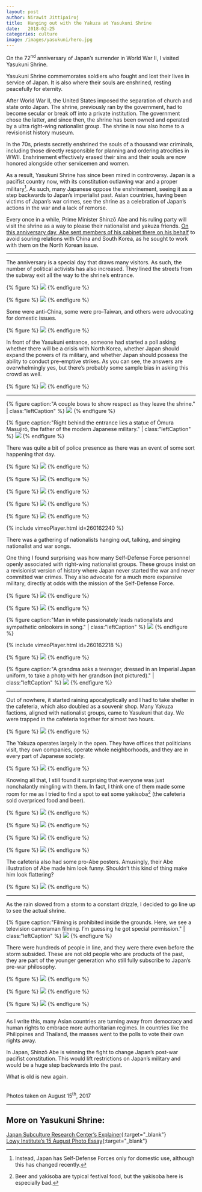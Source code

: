 ```yaml
---
layout: post
author: Nirawit Jittipairoj
title:  Hanging out with the Yakuza at Yasukuni Shrine
date:   2018-02-25
categories: culture
image: /images/yasukuni/hero.jpg
---
```


On the 72<sup>nd</sup> anniversary of Japan’s surrender in World War II, I visited Yasukuni Shrine.

Yasukuni Shrine commemorates soldiers who fought and lost their lives in service of Japan. It is also where their souls are enshrined, resting peacefully for eternity.

After World War II, the United States imposed the separation of church and state onto Japan. The shrine, previously ran by the government, had to become secular or break off into a private institution. The government chose the latter, and since then, the shrine has been owned and operated by a ultra right-wing nationalist group. The shrine is now also home to a revisionist history museum.

In the 70s, priests secretly enshrined the souls of a thousand war criminals, including those directly responsible for planning and ordering atrocities in WWII. Enshrinement effectively erased their sins and their souls are now honored alongside other servicemen and women.

As a result, Yasukuni Shrine has since been mired in controversy. Japan is a pacifist country now, with its constitution outlawing war and a proper military[^1]. As such, many Japanese oppose the enshrinement, seeing it as a step backwards to Japan’s imperialist past. Asian countries, having been victims of Japan’s war crimes, see the shrine as a celebration of Japan’s actions in the war and a lack of remorse.

Every once in a while, Prime Minister Shinzō Abe and his ruling party will visit the shrine as a way to please their nationalist and yakuza friends. [On this anniversary day, Abe sent members of his cabinet there on his behalf](https://www.japantimes.co.jp/news/2017/08/15/national/politics-diplomacy/abe-cabinet-steer-clear-war-linked-yasukuni-shrine-anniversary-world-war-ii-surrender/) to avoid souring relations with China and South Korea, as he sought to work with them on the North Korean issue.

***

The anniversary is a special day that draws many visitors. As such, the number of political activists has also increased. They lined the streets from the subway exit all the way to the shrine’s entrance.

{% figure %}
![](/images/yasukuni/DSC03753.jpg)
{% endfigure %}

{% figure %}
![](/images/yasukuni/DSC03754.jpg)
{% endfigure %}

Some were anti-China, some were pro-Taiwan, and others were advocating for domestic issues.

{% figure %}
![](/images/yasukuni/DSC03751.jpg)
{% endfigure %}

In front of the Yasukuni entrance, someone had started a poll asking whether there will be a crisis with North Korea, whether Japan should expand the powers of its military, and whether Japan should possess the ability to conduct pre-emptive strikes. As you can see, the answers are overwhelmingly yes, but there’s probably some sample bias in asking this crowd as well.

{% figure %}
![](/images/yasukuni/DSC03757.jpg)
{% endfigure %}

***

{% figure caption:"A couple bows to show respect as they leave the shrine." | class:"leftCaption" %}
![](/images/yasukuni/DSC03761.jpg)
{% endfigure %}

{% figure caption:"Right behind the entrance lies a statue of Ōmura Masujirō, the father of the modern Japanese military." | class:"leftCaption" %}
![](/images/yasukuni/DSC03763.jpg)
{% endfigure %}

There was quite a bit of police presence as there was an event of some sort happening that day.

{% figure %}
![](/images/yasukuni/DSC03756.jpg)
{% endfigure %}

{% figure %}
![](/images/yasukuni/DSC03773.jpg)
{% endfigure %}

{% figure %}
![](/images/yasukuni/DSC03846.jpg)
{% endfigure %}

{% figure %}
![](/images/yasukuni/DSC03779.jpg)
{% endfigure %}

{% figure %}
![](/images/yasukuni/DSC03789.jpg)
{% endfigure %}

{% include vimeoPlayer.html id=260162240 %}

There was a gathering of nationalists hanging out, talking, and singing nationalist and war songs.

One thing I found surprising was how many Self-Defense Force personnel openly associated with right-wing nationalist groups. These groups insist on a revisionist version of history where Japan never started the war and never committed war crimes. They also advocate for a much more expansive military, directly at odds with the mission of the Self-Defense Force.

{% figure %}
![](/images/yasukuni/DSC03799.jpg)
{% endfigure %}

{% figure %}
![](/images/yasukuni/DSC03803.jpg)
{% endfigure %}

{% figure caption:"Man in white passionately leads nationalists and sympathetic onlookers in song." | class:"leftCaption" %}
![](/images/yasukuni/DSC03810.jpg)
{% endfigure %}

{% include vimeoPlayer.html id=260162218 %}

{% figure %}
![](/images/yasukuni/phone.jpg)
{% endfigure %}

{% figure caption:"A grandma asks a teenager, dressed in an Imperial Japan uniform, to take a photo with her grandson (not pictured)." | class:"leftCaption" %}
![](/images/yasukuni/DSC03818.jpg)
{% endfigure %}

***

Out of nowhere, it started raining apocalyptically and I had to take shelter in the cafeteria, which also doubled as a souvenir shop. Many Yakuza factions, aligned with nationalist groups, came to Yasukuni that day. We were trapped in the cafeteria together for almost two hours.

{% figure %}
![](/images/yasukuni/DSC03826.jpg)
{% endfigure %}

The Yakuza operates largely in the open. They have offices that politicians visit, they own companies, operate whole neighborhoods, and they are in every part of Japanese society. 

{% figure %}
![](/images/yasukuni/DSC03827.jpg)
{% endfigure %}

Knowing all that, I still found it surprising that everyone was just nonchalantly mingling with them. In fact, I think one of them made some room for me as I tried to find a spot to eat some yakisoba[^n] (the cafeteria sold overpriced food and beer).

{% figure %}
![](/images/yasukuni/DSC03831.jpg)
{% endfigure %}

{% figure %}
![](/images/yasukuni/DSC03834.jpg)
{% endfigure %}

{% figure %}
![](/images/yasukuni/DSC03843.jpg)
{% endfigure %}

{% figure %}
![](/images/yasukuni/DSC03835.jpg)
{% endfigure %}

The cafeteria also had some pro-Abe posters. Amusingly, their Abe illustration of Abe made him look funny. Shouldn’t this kind of thing make him look flattering?

{% figure %}
![](/images/yasukuni/DSC03840.jpg)
{% endfigure %}

***

As the rain slowed from a storm to a constant drizzle, I decided to go line up to see the actual shrine.

{% figure caption:"Filming is prohibited inside the grounds. Here, we see a television cameraman filming. I’m guessing he got special permission." | class:"leftCaption" %}
![](/images/yasukuni/DSC03848.jpg)
{% endfigure %}

There were hundreds of people in line, and they were there even  before the storm subsided. These are not old people who are products of the past, they are part of the younger generation who still fully subscribe to Japan’s pre-war philosophy.

{% figure %}
![](/images/yasukuni/DSC03854.jpg)
{% endfigure %}

{% figure %}
![](/images/yasukuni/DSC03868.jpg)
{% endfigure %}

{% figure %}
![](/images/yasukuni/DSC03870.jpg)
{% endfigure %}

***

As I write this, many Asian countries are turning away from democracy and human rights to embrace more authoritarian regimes. In countries like the Philippines and Thailand, the masses went to the polls to vote their own rights away.

In Japan, Shinzō Abe is winning the fight to change Japan’s post-war pacifist constitution. This would lift restrictions on Japan’s military and would be a huge step backwards into the past. 

What is old is new again.

<br><span class="black-60">Photos taken on August 15<sup>th</sup>, 2017</span>

***

## More on Yasukuni Shrine:

[Japan Subculture Research Center’s Explainer](http://www.japansubculture.com/yasukuni-shrine-the-nations-pacifying-shrine-that-angers-other-nations/){:target="_blank"}
<br>
[Lowy Institute’s 15 August Photo Essay](https://www.lowyinstitute.org/the-interpreter/photo-essay-yasukuni-shrine-15-august){:target="_blank"}

[^1]: Instead, Japan has Self-Defense Forces only for domestic use, although this has changed recently.
[^n]: Beer and yakisoba are typical festival food, but the yakisoba here is especially bad.